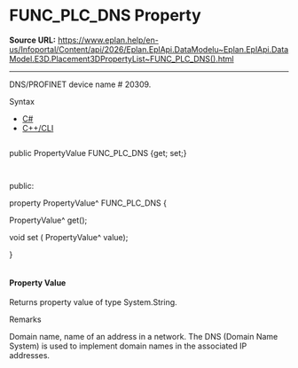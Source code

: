 # FUNC_PLC_DNS Property

**Source URL:** https://www.eplan.help/en-us/Infoportal/Content/api/2026/Eplan.EplApi.DataModelu~Eplan.EplApi.DataModel.E3D.Placement3DPropertyList~FUNC_PLC_DNS().html

---

DNS/PROFINET device name # 20309.

Syntax

- [C#](#i-syntax-CS)
- [C++/CLI](#i-syntax-CPP2005)

```
```
public PropertyValue FUNC_PLC_DNS {get; set;}
```
```

```
```
public:

property PropertyValue^ FUNC_PLC_DNS {

   PropertyValue^ get();

   void set (    PropertyValue^ value);

}
```
```

#### Property Value

Returns property value of type System.String.

Remarks

Domain name, name of an address in a network. The DNS (Domain Name System) is used to implement domain names in the associated IP addresses.
